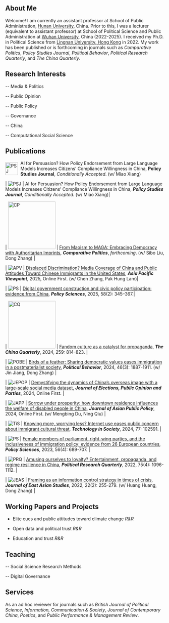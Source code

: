 ## About Me

Welcome! I am currently an assistant professor at School of Public Administration, [Hunan University](https://www-en.hnu.edu.cn/), China. Prior to this, I was a lecturer (equivalent to assistant professor) at School of Political Science and Public Administration at [Wuhan University](https://en.whu.edu.cn/), China (2022-2025). I received my Ph.D. in Political Science from [Lingnan University, Hong Kong](https://www.ln.edu.hk/) in 2022. My work has been published or is forthcoming in journals such as *Comparative Politics*, *Policy Studies Journal*, *Political Behavior*, *Political Research Quarterly*, and *The China Quarterly*.

## Research Interests

-- Media & Politics

-- Public Opinion

-- Public Policy 

-- Governance

-- China

-- Computational Social Science

## Publications

<div style="display:flex; align-items:center; margin-bottom:8px;">
  <img src="docs/assets/psj_new.png" alt="PSJ" width="40" height="40" style="margin-right:8px;">
  <span>
    AI for Persuasion? How Policy Endorsement from Large Language Models Increases Citizens’ Compliance Willingness in China, 
    <b>Policy Studies Journal</b>, <i>Conditionally Accepted</i>. (w/ Miao Xiang)
  </span>
</div>

| <img src="docs/assets/psj_new.png" alt="PSJ" > | AI for Persuasion? How Policy Endorsement from Large Language Models Increases Citizens’ Compliance Willingness in China, ***Policy Studies Journal***, *Conditionally Accepted*. (w/ Miao Xiang)|

| <img src="docs/assets/cp_new.png" alt="CP" width="150"> | [From Maoism to MAGA: Embracing Democracy with Authoritarian Imprints](https://papers.ssrn.com/sol3/papers.cfm?abstract_id=4106610), ***Comparative Politics***, *forthcoming*. (w/ Sibo Liu, Dong Zhang) |

| <img src="docs/assets/apv.png" alt="APV" > | [Displaced Discrimination? Media Coverage of China and Public Attitudes Toward Chinese Immigrants in the United States](https://onlinelibrary.wiley.com/doi/abs/10.1111/apv.12449), ***Asia Pacific Viewpoint***, 2025, Online First. (w/ Chen Zhang, Pak Hung Lam)|

| <img src="docs/assets/ps.jpg" alt="PS" > | [Digital government construction and civic policy participation: evidence from China](https://link.springer.com/article/10.1007/s11077-025-09576-7), ***Policy Sciences***, 2025, 58(2): 345–367.|

| <img src="docs/assets/cq.jpg" alt="CQ" width="150"> | [Fandom culture as a catalyst for propaganda](https://www.cambridge.org/core/journals/china-quarterly/article/abs/fandom-culture-as-a-catalyst-for-propaganda/F652D4643CDC257658C4D8305DFB2705), ***The China Quarterly***, 2024, 259: 814-823. |

| <img src="docs/assets/pobe.jpg" alt="POBE" > | [Birds of a feather: Sharing democratic values eases immigration in a postmaterialist society](https://link.springer.com/article/10.1007/s11109-023-09900-y), ***Political Behavior***, 2024, 46(3): 1887-1911. (w/ Jin Jiang, Dong Zhang) |

| <img src="docs/assets/jepop.png" alt="JEPOP" > | [Demystifying the dynamics of China’s overseas image with a large-scale social media dataset](https://www.tandfonline.com/doi/abs/10.1080/17457289.2024.2421562), ***Journal of Elections, Public Opinion and Parties***, 2024, Online First. |

| <img src="docs/assets/japp.jpg" alt="JAPP" > | [Sorrow under prosperity: how downtown residence influences the welfare of disabled people in China](https://www.tandfonline.com/doi/abs/10.1080/17516234.2024.2372136), ***Journal of Asian Public Policy***, 2024, Online First. (w/ Mengbing Du, Ning Qiu) |

| <img src="docs/assets/tis.jpg" alt="TiS" > | [Knowing more, worrying less? Internet use eases public concern about immigrant cultural threat](https://www.sciencedirect.com/science/article/abs/pii/S0160791X24001398), ***Technology in Society***, 2024, 77: 102591. |

| <img src="docs/assets/ps.jpg" alt="PS" > | [Female members of parliament, right-wing parties, and the inclusiveness of immigration policy: evidence from 26 European countries](https://link.springer.com/article/10.1007/s11077-023-09516-3), ***Policy Sciences***, 2023, 56(4): 689-707. |

| <img src="docs/assets/prq.png" alt="PRQ" > | [Amusing ourselves to loyalty? Entertainment, propaganda, and regime resilience in China](https://journals.sagepub.com/doi/abs/10.1177/10659129211049389), ***Political Research Quarterly***, 2022, 75(4): 1096-1112. |

| <img src="docs/assets/jeas.jpg" alt="JEAS" > | [Framing as an information control strategy in times of crisis](https://www.cambridge.org/core/journals/journal-of-east-asian-studies/article/framing-as-an-information-control-strategy-in-times-of-crisis/7604E7F9879144E6257B5923C434A2BD), ***Journal of East Asian Studies***, 2022, 22(2): 255-279. (w/ Huang Huang, Dong Zhang) |
   
## Working Papers and Projects

- Elite cues and public attitudes toward climate change *R&R*

- Open data and political trust *R&R*

- Education and trust *R&R*

## Teaching

-- Social Science Research Methods

-- Digital Governance

## Services

As an ad hoc reviewer for journals such as *British Journal of Political Science*, *Information, Communication & Society*, *Journal of Contemporary China*, *Poetics*, and *Public Performance & Management Review*.
